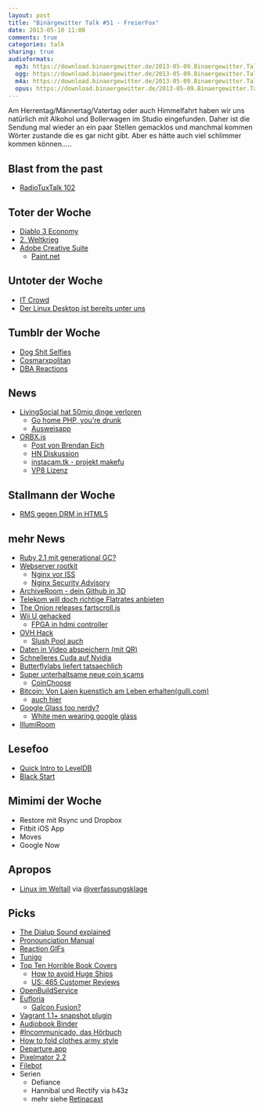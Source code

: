 ```yaml
---
layout: post
title: "Binärgewitter Talk #51 - FreierFox"
date: 2013-05-10 11:00
comments: true
categories: talk
sharing: true
audioformats:
  mp3: https://download.binaergewitter.de/2013-05-09.Binaergewitter.Talk.51.mp3
  ogg: https://download.binaergewitter.de/2013-05-09.Binaergewitter.Talk.51.ogg
  m4a: https://download.binaergewitter.de/2013-05-09.Binaergewitter.Talk.51.m4a
  opus: https://download.binaergewitter.de/2013-05-09.Binaergewitter.Talk.51.opus
---
```

Am Herrentag/Männertag/Vatertag oder auch Himmelfahrt haben wir uns natürlich mit Alkohol und Bollerwagen im Studio eingefunden. Daher ist die Sendung mal wieder an ein paar Stellen gemacklos und manchmal
kommen Wörter zustande die es gar nicht gibt. Aber es hätte auch viel schlimmer kommen können.....

## Blast from the past
- [RadioTuxTalk 102](http://www.radiotux.de/index.php?/archives/3353-RadioTuxHoRadS-102-mehr-Ruhm-fuer-alle!.html)

## Toter der Woche

* [Diablo 3 Economy](http://webcache.googleusercontent.com/search?q=cache:minimaxir.com%2F2013%2F05%2Fstones-of-jordan%2F)
* [2. Weltkrieg](http://www.csmonitor.com/World/Europe/2013/0429/Japan-and-Russia-want-to-finally-end-World-War-II-agree-it-is-abnormal-not-to)
* [Adobe Creative Suite](http://tech.slashdot.org/story/13/05/07/2129245/adobes-creative-cloud-illustrates-how-the-cloud-costs-you-more)
    * [Paint.net](http://www.getpaint.net/)

## Untoter der Woche

* [IT Crowd](http://www.bleedingcool.com/2013/05/06/the-it-crowd-to-return-for-one-more-episode)
* [Der Linux Desktop ist bereits unter uns](http://www.infoworld.com/d/open-source-software/the-linux-desktop-already-the-new-normal-217818)

## Tumblr der Woche

* [Dog Shit Selfies](http://dogshitselfie.tumblr.com/)
* [Cosmarxpolitan](http://cosmarxpolitan.tumblr.com/)
* [DBA Reactions](http://dbareactions.tumblr.com/)

## News

- [LivingSocial hat 50mio dinge verloren](http://allthingsd.com/20130426/livingsocial-hacked-more-than-50-million-customer-names-emails-birthdates-and-encrypted-passwords-accessed/)
    * [Go home PHP, you're drunk](https://bugs.php.net/bug.php?id=55439)
    * [Ausweisapp](https://www.ausweisapp.bund.de/pweb/index.do])
- [ORBX.js](http://tech.slashdot.org/story/13/05/04/2020235/orbxjs-1080p-drm-free-video-and-cloud-gaming-enirely-in-javascript)
    * [Post von Brendan Eich](http://brendaneich.com/2013/05/today-i-saw-the-future/)
    * [HN Diskussion](https://news.ycombinator.com/item?id=5653531)
    * [instacam.tk - projekt makefu](http://instacam.tk)
    * [VP8 Lizenz](http://www.pro-linux.de/news/1/19764/google-bereitet-freie-patentlizenz-fuer-vp8-vor.html)

## Stallmann der Woche

* [RMS gegen DRM in HTML5](http://www.pro-linux.de/news/1/19769/stallman-kein-drm-in-webstandards.html)

## mehr News

- [Ruby 2.1 mit generational GC?](https://bugs.ruby-lang.org/issues/8339)
- [Webserver rootkit](http://www.heise.de/security/meldung/Webserver-Rootkit-befaellt-auch-lighttpd-und-nginx-1859414.html)
    * [Nginx vor ISS](http://www.heise.de/open/meldung/Webserver-Nginx-ueberholt-IIS-1403664.html)
    * [Nginx Security Advisory](http://mailman.nginx.org/pipermail/nginx-announce/2013/000112.html)
- [ArchiveRoom - dein Github in 3D](http://archiveroom.net/)
- [Telekom will doch richtige Flatrates anbieten](http://www.golem.de/news/dsl-drosselung-telekom-bietet-weiter-flatrates-an-aber-teurer-1305-99155.html)
- [The Onion releases fartscroll.js](http://theonion.github.io/fartscroll.js/)
- [Wii U gehacked](http://www.neoseeker.com/news/22846-wii-u-hack-unlocks-console-completely-claims-group-behind-popular-wii-modchip/)
    - [FPGA in hdmi controller](http://hackaday.com/2013/05/08/hdmi-color-processing-board-used-as-an-fpga-dev-board-to-mine-bitcoins/)
- [OVH Hack](https://news.ycombinator.com/item?id=5633005)
    * [Slush Pool auch](https://bitcointalk.org/index.php?topic=186902.msg1936161#msg1936161)
- [Daten in Video abspeichern (mit QR)](http://graduateschool.vt.edu/slashdot.html?page=StoringDataInVideo)
- [Schnelleres Cuda auf Nvidia](http://hashcat.net/forum/thread-2269.html)
- [Butterflylabs liefert tatsaechlich](http://arstechnica.com/gadgets/2013/05/weve-got-a-butterfly-labs-bitcoin-miner-and-its-pretty-darn-fast/)
- [Super unterhaltsame neue coin scams](https://bitcointalk.org/index.php?board=67.0)
    * [CoinChoose](http://www.coinchoose.com/)
- [Bitcoin: Von Laien kuenstlich am Leben erhalten(gulli.com)](http://www.gulli.com/news/21446-bitcoin-von-laien-kuenstlich-am-leben-erhalten-2013-05-04)
    - [auch hier](http://mises.org/daily/6401/)
- [Google Glass too nerdy?](http://tech.slashdot.org/story/13/05/03/1322242/is-google-glass-too-nerdy-for-the-mainstream)
    * [White men wearing google glass]( http://whitemenwearinggoogleglass.tumblr.com/)
- [IllumiRoom](http://www.ps3hax.net/2013/04/illumiroom-a-new-gaming-experience/)

## Lesefoo

- [Quick Intro to LevelDB](http://dailyjs.com/2013/04/19/leveldb-and-node-1/)
- [Black Start](http://en.wikipedia.org/wiki/Black_start)

## Mimimi der Woche

- Restore mit Rsync und Dropbox
- Fitbit iOS App
- Moves
- Google Now

## Apropos
- [Linux im Weltall](http://futurezone.at/digitallife/15783-nasa-stellt-iss-von-windows-auf-linux-um.php#__sid=0) via [@verfassungsklage](http://twitter.com/verfassungsklage)

## Picks

- [The Dialup Sound explained](https://www.dropbox.com/s/4fphtrgrnksfuf6/dialup-final.png)
- [Pronounciation Manual](http://www.youtube.com/user/PronunciationManual?feature=watch)
- [Reaction GIFs](http://www.reactiongifs.com/)
- [Tunigo](http://us.tunigo.com/)
- [Top Ten Horrible Book Covers](http://ramp.ie/index.php/columns/top-tens/top-ten-horrible-book-covers/)
    - [How to avoid Huge Ships](http://www.amazon.de/Avoid-Huge-Ships-John-Trimmer/dp/0870334336/?tag=krebsco-21)
    - [US: 465 Customer Reviews](http://www.amazon.com/Avoid-Huge-Ships-John-Trimmer/product-reviews/0870334336/ref=dp_top_cm_cr_acr_txt?ie=UTF8&showViewpoints=1&tag-krebsco-21)
- [OpenBuildService](http://openbuildservice.org/)
- [Eufloria](https://itunes.apple.com/de/app/eufloria/id549881316?l=en&mt=8)
    * [Galcon Fusion?](https://itunes.apple.com/de/app/galcon-fusion/id364902651?mt=8)
- [Vagrant 1.1+ snapshot plugin](https://github.com/dergachev/vagrant-vbox-snapshot)
- [Audiobook Binder](http://bluezbox.com/audiobookbinder.html)
- [#Incommunicado, das Hörbuch](http://www.mokita.de/blog/2012/05/10/incommunicado-das-horbuch-teil-1/)
- [How to fold clothes army style](http://www.youtube.com/watch?v=Ark90G_aWLM)
- [Departure.app](https://itunes.apple.com/de/app/departure-dein-fahrplan-auf/id608956345?l=en&mt=8)
- [Pixelmator 2.2](http://www.pixelmator.com/blog/2013/05/08/pixelmator-2-2-is-available-today-from-the-mac-app-store/)
- [Filebot](http://www.filebot.net/cli.html)
- Serien
    * Defiance
    * Hannibal und Rectify via h43z
    * mehr siehe [Retinacast](http://retinacast.de/)
